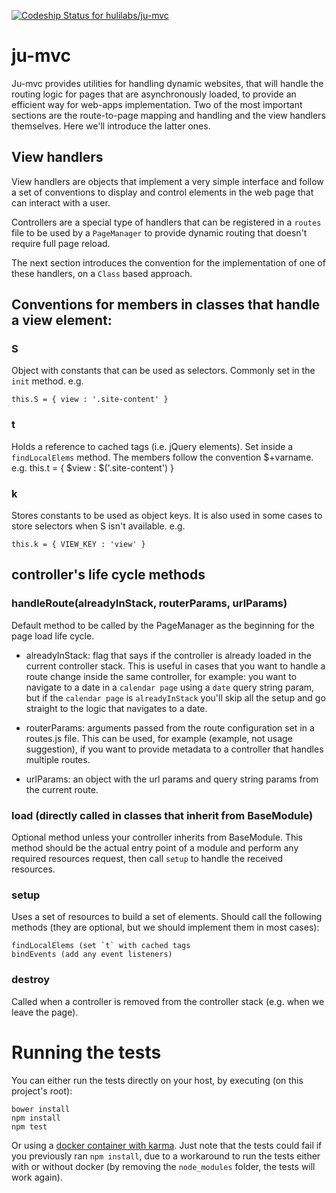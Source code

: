 [ ![Codeship Status for hulilabs/ju-mvc](https://codeship.com/projects/3d8dff30-67c6-0134-3551-12651ed1479b/status?branch=master)](https://codeship.com/projects/176280)

# ju-mvc
Ju-mvc provides utilities for handling dynamic websites, that will handle the routing logic for pages that are asynchronously loaded, to provide an efficient way for web-apps implementation.  Two of the most important sections are the route-to-page mapping and handling and the view handlers themselves. Here we'll introduce the latter ones.

## View handlers
View handlers are objects that implement a very simple interface and follow a set of conventions to display and control elements in the web page that can interact with a user.

Controllers are a special type of handlers that can be registered in a `routes` file to be used by a `PageManager` to provide dynamic routing that doesn't require full page reload.

The next section introduces the convention for the implementation of one of these handlers, on a `Class` based approach.

## Conventions for members in classes that handle a view element:

### S
Object with constants that can be used as selectors.  Commonly set in the `init` method. e.g.

    this.S = { view : '.site-content' }

### t
Holds a reference to cached tags (i.e. jQuery elements). Set inside a `findLocalElems` method.  The members follow the convention $+varname. e.g.
this.t  = { $view : $('.site-content') }

### k
Stores constants to be used as object keys.  It is also used in some cases to store selectors when S isn't available. e.g.

    this.k = { VIEW_KEY : 'view' }

## controller's life cycle methods

### handleRoute(alreadyInStack, routerParams, urlParams)
Default method to be called by the PageManager as the beginning for the page load life cycle.

* alreadyInStack: flag that says if the controller is already loaded in the current controller stack.  This is useful in cases that you want to handle a route change inside the same controller, for example: you want to navigate to a date in a `calendar page` using a `date` query string param, but if the `calendar page` is `alreadyInStack` you'll skip all the setup and go straight to the logic that navigates to a date.

* routerParams: arguments passed from the route configuration set in a routes.js file. This can be used, for example (example, not usage suggestion), if you want to provide metadata to a controller that handles multiple routes.

* urlParams: an object with the url params and query string params from the current route.

### load (directly called in classes that inherit from BaseModule)
Optional method unless your controller inherits from BaseModule.  This method should be the actual entry point of a module and perform any required resources request, then call `setup` to handle the received resources.

### setup
Uses a set of resources to build a set of elements.  Should call the following methods (they are optional, but we should implement them in most cases):

    findLocalElems (set `t` with cached tags
    bindEvents (add any event listeners)

### destroy
Called when a controller is removed from the controller stack (e.g. when we leave the page).

# Running the tests
You can either run the tests directly on your host, by executing (on this project's root):
```
bower install
npm install
npm test
```

Or using a [docker container with karma](https://github.com/hulilabs/karma). Just note that the tests could fail if you previously ran `npm install`, due to a workaround to run the tests either with or without docker (by removing the `node_modules` folder, the tests will work again).
